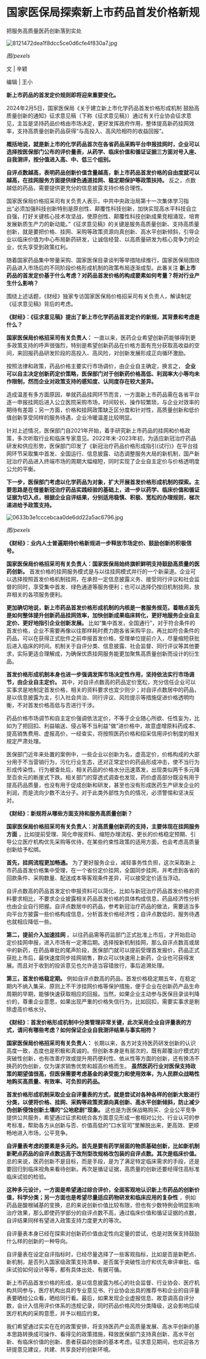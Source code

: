 # 国家医保局探索新上市药品首发价格新规

把服务高质量医药创新落到实处

![8121472dea1f8dcc5ce0d6cfe4f830a7.jpg](https://raw.githubusercontent.com/qqhsx/qqnews_image/main/2024/02/06/国家医保局探索新上市药品首发价格新规/8121472dea1f8dcc5ce0d6cfe4f830a7.jpg)

_图/pexels_

文 | 辛颖

编辑 | 王小

**新上市药品的首发定价规则即将迎来重要变化。**

2024年2月5日，国家医保局《关于建立新上市化学药品首发价格形成机制
鼓励高质量创新的通知》征求意见稿（下称《征求意见稿》）通过有关行业协会征求意见，主旨是坚持药品价格由市场决定，更好发挥政府作用，整体提高新药挂网效率，支持高质量创新药品获得“与高投入、高风险相符的收益回报”。

**概括地说，就是新上市的化学药品首次在各省药品采购平台申报挂网时，企业可以选择按医保部门公布的评价量表，从药学、临床价值和循证证据三方面对号入座、自我测评，按分值进入高、中、低三个组别。**

**自评点数越高，表明药品创新价值含量越高，新上市药品首发价格的自由度就可以越高，在挂网服务方面提供绿色通道挂网、稳定期保护等政策扶持。**
反之，点数越低的药品，需要提供更充分的信息披露支持价格合理性。

国家医保局价格招采司有关负责人表示，中共中央政治局第十一次集体学习指出“必须加强科技创新特别是原创性、颠覆性科技创新，加快实现高水平科技自立自强，打好关键核心技术攻坚战，使原创性、颠覆性科技创新成果竞相涌现，培育发展新质生产力的新动能。”《征求意见稿》的关键是服务高质量创新、支持高质量创新，就是要把价格、挂网、采购等政策资源向真创新、高水平创新倾斜，引导企业以临床价值为中心布局新药研发，让诚信经营、以高质量研发为核心竞争力的企业，优先享受到政策红利。

随着国家药品集中带量采购、国家医保目录谈判等举措陆续推行，国家医保局围绕药品进入市场后的不同阶段价格形成机制的政策布局逐渐成型。此番关注
**新上市药品的首发定价基于什么考虑？对药品首发价格的构成要素如何考量？将对行业产生什么影响？**

围绕上述话题，《财经》独家专访国家医保局价格招采司有关负责人，解读制定《征求意见稿》背后的考虑。

**《财经》：《征求意见稿》提出了新上市化学药品首发定价的新规，其背景和考虑是什么？**

**国家医保局价格招采司有关负责人：**
一直以来，医药企业希望创新药能够得到更多政策支持的呼声很强烈，特别是希望创新药品在价格方面有充分获取高收益的空间，来回报药品研发阶段的高投入、高风险，对创新发展形成正向循环激励。

按照法律和政策，药品价格主要实行市场调价，由企业自主确定，换言之，
**企业可以自主决定创新药定价策略，医保部门对于创新药价格高低、利润率大小等均未作限制，然而企业对政策支持的感知度、认同度存在较大差异。**

造成温差有多方面原因，单就药品挂网环节而言，一方面新上市药品需在各省平台逐一申报挂网后进入公立医院采购市场，时间较长、操作较繁琐，与企业对效率的期待有差距；另一方面，价格和挂网政策缺乏区分度和针对性，高质量创新和低价值创新享受同样的服务待遇，企业冷暖温差比较明显。

针对上述情况，医保部门自2021年开始，着手研究新上市药品的挂网和价格政策，多次听取行业和临床专家意见。2022年末-2023年初，为适应新冠治疗药品研发和供应形势，医保部门印发了《新冠治疗药品价格形成指引(试行)》在平台挂网环节采取集中首发、全国运行、信息披露、动态调整服务大局的新机制，国产新冠治疗药品进入终端市场的周期大幅缩短，同时实现了企业自主定价与价格透明度公允的平衡。

**下一步，医保部门考虑以化学药品为对象，扩大开展首发价格形成机制的探索。主要思路是在借鉴新冠治疗药品实践经验的基础上，进一步以药学、临床价值和循证证据为切入点，根据企业自评结果，分别适用稳慎、积极、宽松的办理规则，梯次递进给予政策支持。**

![0633b3e1cccebcaa0de6dd22a5ac6796.jpg](https://raw.githubusercontent.com/qqhsx/qqnews_image/main/2024/02/06/国家医保局探索新上市药品首发价格新规/0633b3e1cccebcaa0de6dd22a5ac6796.jpg)

 _图/pexels_

**《财经》：业内人士普遍期待价格新规进一步释放市场定价、鼓励创新的积极信号。**

**国家医保局价格招采司有关负责人：国家医保局始终旗帜鲜明支持鼓励高质量的医药创新。**
首发价格的挂网服务模式是与以往挂网模式并行的一个新渠道。企业可以选择按照首发价格机制挂网，在承担一定信息披露义务、接受同行评议和社会监督的同时，享受集中首发、绿色通道等服务便利；也可以选择仍按旧机制挂网，放弃相关的各项服务便利。

**更加确切地说，新上市药品首发价格形成机制的内核是一套服务规范，着眼点首先是如何整体提升创新药品挂网效率，加快创新成果临床转化，更好地服务企业自主定价、更好地指引企业创新发展。**
比如“集中首发，全国通行”，对于符合条件的首发价格，企业不需要再像以往那样耗时费力跑各省采购平台。再比如符合条件的药品，可以在获得正式批件之前申报首发价格，受理单位提前介入，尽量缩短获批后进入临床的时间。机制关于自评分类、信息披露、社会监督、同行评议等其他要求，实际更适合理解成，为确保优质挂网服务能更加聚焦高质量创新而设计的衍生品。

**首发价格形成机制本身也进一步强调发挥市场决定性作用，坚持依法实行市场调节，由企业自主定价。**
其中，对自评点数高的药品定价宽松，充分信任企业可以实事求是地制定首发价格，相关的资料要求也宜少则少；对自评点数居中的药品，是以信息披露为主，引入社会共治、同行评议、风险提示等措施促进价格透明均衡，不对首发价格高低与否进行干涉。

药品价格市场调节和自主定价强调依法定价，不等于企业随心所欲、任性妄为，比如为了把回扣、利益输送、侵占等不当利益“做”进价格中，故意虚增原料药成本、提高销售费用、虚报高价，一经查实，将按照医药价格和招采信用评价制度的相关规定严肃处理。

医保部门近年来处置的案例中，一些企业以创新为名，虚高定价，价格构成的大部分用于不当营销行为，污化行业生态，还对正常定价的药品形成冲击，使不当行为形成传染性。行为被查处后，相关药品的价格水分迅速蒸发，出现类似两千多元降至百余元的断崖式下跌。相关部门的穿透式调查也发现，药价虚高部分既没有用于提高药品质量，也没有用于促成创新和研发，甚至也没有形成医药生产研发企业的利润，而是流向少数不法分子。对于此类外部性为负的情况，必须警惕和坚决反对。

**《财经》：新规将从哪些方面支持和服务高质量创新？**

**国家医保局价格招采司有关负责人：对高质量创新药的支持，主要体现在挂网服务方面**
，比如提前受理、简化申报资料、缩短办理流程、更长的价格稳定预期、引导公立医疗机构优先采购等优待，在某些约束性政策的适用方面，也会考虑高质量创新给予松绑。

**首先，挂网流程更加畅通。**
为了更好服务企业，减轻事务性负担，这次采取新上市药品首发价格集中受理，在一个省份定价挂网，全国同步挂网，并考虑到各省的回款条件、采购数量、配送成本等客观条件差异，可以接受定价适当浮动。

自评点数高的药品首发定价申报资料可以简化，比如与新冠治疗药品首发价格的资料要求相比，不要求企业披露相关药品首发价格的具体构成信息，药品经济性分析也由企业自行把握。自评点数居中的药品，参考新冠治疗药品的做法，需要适当多向平台方披露一些价格构成信息，分析首发价格经济性；自评点数低的，服务待遇也就相应降低一些。

**第二，提前介入加速挂网**
。以往药品需等药监部门正式批准上市后，才开始启动定价挂网申报，进入市场有一定滞后期。选择按新机制挂网，那么自评点数高或居中的新药，在药品审批的尾声阶段，医保部门就可以提前受理首发报价，药品正式获批上市后，最快速度同步挂网销售，群众可以快速用上新药，企业也可获得发展。而且对于收到的投诉意见也允许适当容错放行，事后追溯处理。

**第三，首发价格稳定期。**
例如自评点数高的药品，首发价格稳定期五年，在稳定期内不纳入集采、原则上不干涉挂网价格等保护措施，便于企业在创新药产品生命周期的早期，能够快速获取相应的回报。当然，如果企业主动参与医保目录谈判降价的，尊重企业意愿，如果出现严重的价格失信行为，比如回扣，需要实事求是剔除虚高价格水分。

**《财经》：首发价格形成机制中分类管理非常关键，此次采用企业自评量表的方式，请问有哪些考虑？如何保证企业自我测评结果与事实相符？**

**国家医保局价格招采司有关负责人：**
长期以来，各方对支持医药研发创新的认识高度一致，态度也是积极和真诚的。但创新本身是有层次的，既有颠覆治疗模式的突破性创新，也有改善疗效或提升用药便利性、依从性等方面的创新，还有换汤不换药的伪创新，仅为谋求销售优势和超高价格而生。
**虽然医药行业对医保支持政策的期望值很高，但医保需要考虑基金的承受能力和使用效率，为人民群众战略性地购买高质量、有效率、可负担的药品。**

**首发价格形成机制采取企业自评量表的方式，就是尝试对各种各样的创新大致进行分类，以便将价格、挂网、采购等政策资源向真创新、高水平创新倾斜，防止减少伪创新侵蚀创新土壤的“公地悲剧”现象。**
这也是为医保战略购买、企业公平竞争提供公共服务，希望通过征求和统合各方面意见形成一套相对公允、行业认可的参考标准，帮助各方从创新与否、价值高低的“口水官司”里解脱出来，更高效、更顺畅地进入市场，公平竞争。

**自评量表考虑的要素是多元的。首先是要有药学层面的物质基础创新，比如新机制新靶点药品的自评点数远高于改剂型改规格改包装的自评点数。其次是临床价值。**
总的来说，医药创新不是目标，而是手段，是为了满足特定临床需求的手段，还是要回归到临床视角来看待创新。再次是循证证据，高质量的创新还要经得住高标准临床试验的检验。

**这种多元设计，一方面是希望通过综合评价，全面客观地认识新上市药品的创新价值，科学分类；另一方面也是希望尽量适应药物研发和临床应用的复杂性**
，例如药品是酸根碱基的变换，总的来说创新价值比较有限，但也有少数特例会明显影响治疗效果，那么即使药学部分的自评点数不高，通过临床价值和循证证据的点数，自评结果同样有望进入政策支持力度更大的等次。

自评量表本身已经在探索对创新药价值由定性向定量的尝试，也是对医保支持鼓励什么样的创新的一种导向。

自评量表在设定自评指标时，已经尽量选择了一些客观指标，比如是否是新靶点、新机制，是否列入国家级政策支持清单、是否属于突破性治疗和优先审评审批、临床试验如何设计等等，都有具体出处、有据可循。

新上市药品首发价格的形成，是以信息披露为核心的社会监督、行业协会、医疗机构共同参与，医疗机构出具的专业意见书、行业协会出具的推荐书和企业的自评量表要晒给公众看，晒给同行看。最后，如果发现企业虚报信息、故意调高自评分数，会计入信用评价体系的违规记录，同时药品价格风险分类降级，这会影响后续医疗机构的采购意愿，并予以相应约束。

我们希望通过实实在在的政策安排，将支持医药产业高质量发展、高水平创新的基本思路转换成可操作、看得见的政策措施，释放医保部门支持真创新、高水平创新、有临床价值的创新、患者获益的创新的基本考虑。征求意见期间，也欢迎各方研提意见建议，共建、共享良好的创新环境。

